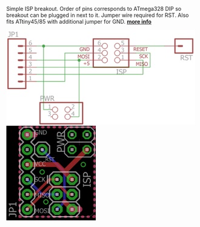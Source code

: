 Simple ISP breakout. Order of pins corresponds to ATmega328 DIP so breakout can be plugged in next to it. Jumper wire required for RST. Also fits ATtiny45/85 with additional jumper for GND.
[**more info**](https://hackaday.io/project/6332-breadboard-widgets/log/19660-isp-breakout)

<img src="ISPbreadboardAdapter_ATmega328compatible.sch.png" alt="alt text" height="250px"><img src="ISPbreadboardAdapter_ATmega328compatible.brd.png" alt="alt text" height="250px">

